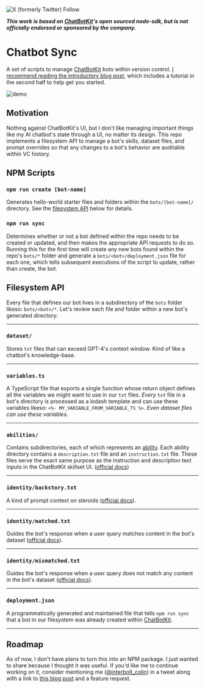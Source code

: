 ![X (formerly Twitter) Follow](https://img.shields.io/twitter/follow/interbolt_colin)

**_This work is based on [ChatBotKit](https://chatbotkit.com/)'s open sourced node-sdk, but is not officially endorsed or sponsored by the company._**

# Chatbot Sync

A set of scripts to manage [ChatBotKit](https://chatbotkit.com/) bots within version control. [I recommend reading the introductory blog post](https://interbolt/blog/chatbotkit-sync-tool/), which includes a tutorial in the second half to help get you started.

![demo](https://interbolt.org/images/blog/chatbotkit-sync-tool/demo-readme.gif)

## Motivation

Nothing against ChatBotKit's UI, but I don't like managing important things like my AI chatbot's state through a UI, no matter its design. This repo implements a filesystem API to manage a bot's skills, dataset files, and prompt overrides so that any changes to a bot's behavior are auditable within VC history.

## NPM Scripts

### `npm run create [bot-name]`

Generates hello-world starter files and folders within the `bots/[bot-name]/` directory. See the [filesystem API](#filesystem-api) below for details.

### `npm run sync`

Determines whether or not a bot defined within the repo needs to be created or updated, and then makes the appropriate API requests to do so. Running this for the first time will create any new bots found within the repo's `bots/*` folder and generate a `bots/<bot>/deployment.json` file for each one, which tells subsequent executions of the script to update, rather than create, the bot.

## Filesystem API

Every file that defines our bot lives in a subdirectory of the `bots` folder likeso: `bots/<bot>/*`. Let's review each file and folder within a new bot's generated directory:

---

### `dataset/`

Stores `txt` files that can exceed GPT-4's context window. Kind of like a chatbot's knowledge-base.

---

### `variables.ts`

A TypeScript file that exports a single function whose return object defines all the variables we might want to use in our `txt` files. _Every_ `txt` file in a bot's directory is processed as a lodash template and can use these variables likeso: `<%- MY_VARIABLE_FROM_VARIABLE_TS %>`. _Even dataset files can use these variables_.

---

### `abilities/`

Contains subdirectories, each of which represents an [ability](https://chatbotkit.com/docs/skillsets). Each ability directory contains a `description.txt` file and an `instruction.txt` file. These files serve the exact same purpose as the instruction and description text inputs in the ChatBotKit skillset UI. ([official docs](https://chatbotkit.com/tutorials/how-to-use-chatbot-skillsets-to-create-a-weather-forcast-bot))

---

### `identity/backstory.txt`

A kind of prompt context on steroids ([official docs](https://chatbotkit.com/docs/backstories)).

---

### `identity/matched.txt`

Guides the bot's response when a user query matches content in the bot's dataset ([official docs](https://chatbotkit.com/docs/datasets)).

---

### `identity/mismatched.txt`

Guides the bot's response when a user query does not match any content in the bot's dataset ([official docs](https://chatbotkit.com/docs/datasets)).

---

### `deployment.json`

A programmatically generated and maintained file that tells `npm run sync` that a bot in our filesystem was already created within [ChatBotKit](https://chatbotkit.com).

---

## Roadmap

As of now, I don't have plans to turn this into an NPM package. I just wanted to share because I thought it was useful. If you'd like me to continue working on it, consider mentioning me ([@interbolt_colin](https://twitter.com/interbolt_colin)) in a tweet along with a link to [this blog post](https://interbolt/blog/chatbotkit-sync-tool/) and a feature request.

